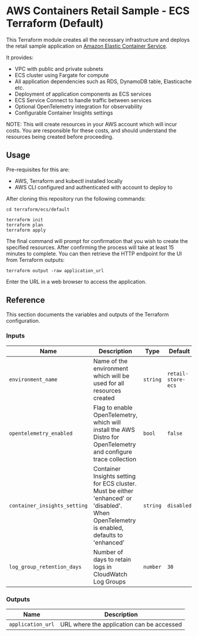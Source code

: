 # AWS Containers Retail Sample - ECS Terraform (Default)

This Terraform module creates all the necessary infrastructure and deploys the retail sample application on [Amazon Elastic Container Service](https://aws.amazon.com/ecs/).

It provides:

- VPC with public and private subnets
- ECS cluster using Fargate for compute
- All application dependencies such as RDS, DynamoDB table, Elasticache etc.
- Deployment of application components as ECS services
- ECS Service Connect to handle traffic between services
- Optional OpenTelemetry integration for observability
- Configurable Container Insights settings

NOTE: This will create resources in your AWS account which will incur costs. You are responsible for these costs, and should understand the resources being created before proceeding.

## Usage

Pre-requisites for this are:

- AWS, Terraform and kubectl installed locally
- AWS CLI configured and authenticated with account to deploy to

After cloning this repository run the following commands:

```shell
cd terraform/ecs/default

terraform init
terraform plan
terraform apply
```

The final command will prompt for confirmation that you wish to create the specified resources. After confirming the process will take at least 15 minutes to complete. You can then retrieve the HTTP endpoint for the UI from Terraform outputs:

```shell
terraform output -raw application_url
```

Enter the URL in a web browser to access the application.

## Reference

This section documents the variables and outputs of the Terraform configuration.

### Inputs

| Name                         | Description                                                                                                                                | Type     | Default            | Required |
| ---------------------------- | ------------------------------------------------------------------------------------------------------------------------------------------ | -------- | ------------------ | :------: |
| `environment_name`           | Name of the environment which will be used for all resources created                                                                       | `string` | `retail-store-ecs` |   yes    |
| `opentelemetry_enabled`      | Flag to enable OpenTelemetry, which will install the AWS Distro for OpenTelemetry and configure trace collection                           | `bool`   | `false`            |    no    |
| `container_insights_setting` | Container Insights setting for ECS cluster. Must be either 'enhanced' or 'disabled'. When OpenTelemetry is enabled, defaults to 'enhanced' | `string` | `disabled`         |    no    |
| `log_group_retention_days`   | Number of days to retain logs in CloudWatch Log Groups                                                                                     | `number` | `30`               |    no    |

### Outputs

| Name              | Description                               |
| ----------------- | ----------------------------------------- |
| `application_url` | URL where the application can be accessed |
